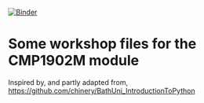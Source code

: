 [![Binder](https://mybinder.org/badge_logo.svg)](https://mybinder.org/v2/gh/francescodelduchetto/CMP1902M/main)

# Some workshop files for the CMP1902M module 



Inspired by, and partly adapted from, https://github.com/chinery/BathUni_IntroductionToPython
